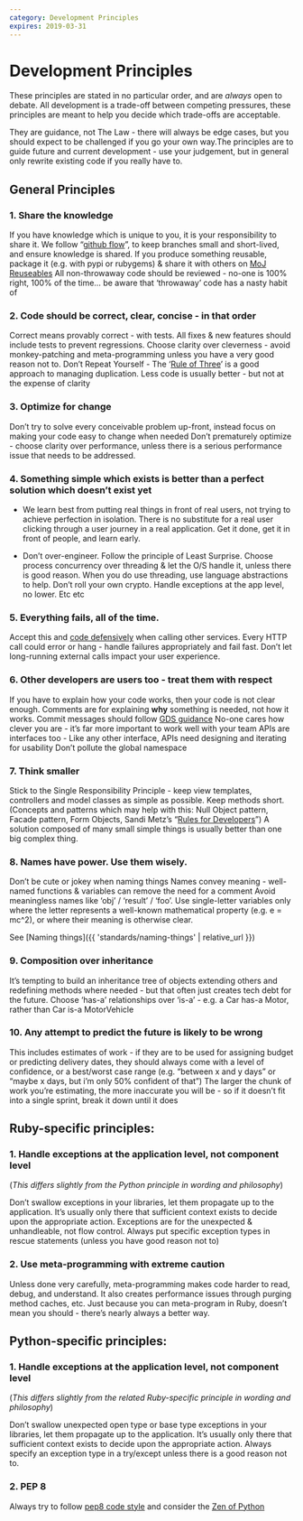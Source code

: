 ```yaml
---
category: Development Principles
expires: 2019-03-31
---
```


# Development Principles

These principles are stated in no particular order, and are *always* open to debate.
All development is a trade-off between competing pressures, these principles are
meant to help you decide which trade-offs are acceptable.

They are guidance, not The Law - there will always be edge cases, but you should
expect to be challenged if you go your own way.The principles are to guide future
and current development - use your judgement, but in general only rewrite existing
code if you really have to.


## General Principles

### 1. Share the knowledge

If you have knowledge which is unique to you, it is your responsibility to share it.
We follow “[github flow](https://guides.github.com/introduction/flow/)”, to keep branches small and short-lived, and ensure knowledge is shared.
If you produce something reusable, package it (e.g. with pypi or rubygems) & share it with others on [MoJ Reuseables]( https://github.com/ministryofjustice/moj-reusables)
All non-throwaway code should be reviewed - no-one is 100% right, 100% of the time… be aware that ‘throwaway’ code has a nasty habit of

### 2. Code should be correct, clear, concise - in that order

Correct means provably correct - with tests. All fixes & new features should include tests to prevent regressions.
Choose clarity over cleverness - avoid monkey-patching and meta-programming unless you have a very good reason not to.
Don’t Repeat Yourself - The ‘[Rule of Three](https://en.wikipedia.org/wiki/Rule_of_three_(computer_programming))’ is a good approach to managing duplication. Less code is usually better - but not at the expense of clarity

### 3. Optimize for change
Don’t try to solve every conceivable problem up-front, instead focus on making your code easy to change when needed
Don’t prematurely optimize - choose clarity over performance, unless there is a serious performance issue that needs to be addressed.

### 4. Something simple which exists is better than a perfect solution which doesn’t exist yet
- We learn best from putting real things in front of real users, not trying to achieve perfection in isolation. There is no substitute for a real user clicking through a user journey in a real application. Get it done, get it in front of people, and learn early.

- Don’t over-engineer. Follow the principle of Least Surprise. Choose process
concurrency over threading & let the O/S handle it, unless there is good reason.
When you do use threading, use language abstractions to help. Don’t roll your
own crypto. Handle exceptions at the app level, no lower. Etc etc

### 5. Everything fails, all of the time.
Accept this and [code defensively](https://en.wikipedia.org/wiki/Defensive_programming) when calling other services.
Every HTTP call could error or hang - handle failures appropriately and fail fast. Don’t let long-running external calls impact your user experience.

### 6. Other developers are users too - treat them with respect
If you have to explain how your code works, then your code is not clear enough.
Comments are for explaining <strong>why</strong> something is needed, not how it works.
Commit messages should follow [GDS guidance](https://github.com/alphagov/styleguides/blob/master/git.md)
No-one cares how clever you are - it’s far more important to work well with your team
APIs are interfaces too - Like any other interface, APIs need designing and iterating for usability
Don’t pollute the global namespace

### 7. Think smaller
Stick to the Single Responsibility Principle - keep view templates, controllers and model classes as simple as possible. Keep methods short. (Concepts and patterns which may help with this: Null Object pattern, Facade pattern, Form Objects, Sandi Metz’s “[Rules for Developers](https://robots.thoughtbot.com/sandi-metz-rules-for-developers)”)
A solution composed of many small simple things is usually better than one big complex thing.

### 8. Names have power. Use them wisely.
Don’t be cute or jokey when naming things
Names convey meaning - well-named functions & variables can remove the need for a comment
Avoid meaningless names like ‘obj’ / ‘result’ / ‘foo’.
Use single-letter variables only where the letter represents a well-known mathematical property (e.g. e = mc^2), or where their meaning is otherwise clear.


See [Naming things]({{ 'standards/naming-things' | relative_url  }})

### 9. Composition over inheritance
It’s tempting to build an inheritance tree of objects extending others and redefining methods where needed - but that often just creates tech debt for the future. Choose ‘has-a’ relationships over ‘is-a’ - e.g. a Car has-a Motor, rather than Car is-a MotorVehicle

### 10. Any attempt to predict the future is likely to be wrong
This includes estimates of work - if they are to be used for assigning budget or predicting delivery dates, they should always come with a level of confidence, or a best/worst case range (e.g. “between x and y days” or “maybe x days, but i’m only 50% confident of that”)
The larger the chunk of work you’re estimating, the more inaccurate you will be - so if it doesn’t fit into a single sprint, break it down until it does

## Ruby-specific principles:

### 1. Handle exceptions at the application level, not component level
(<i>This differs slightly from the Python principle in wording and philosophy</i>)


Don’t swallow exceptions in your libraries, let them propagate up to the application. It’s usually only there that sufficient context exists to decide upon the appropriate action.
Exceptions are for the unexpected & unhandleable, not flow control.
Always put specific exception types in rescue statements (unless you have good reason not to)

### 2. Use meta-programming with extreme caution
Unless done very carefully, meta-programming makes code harder to read, debug, and understand. It also creates performance issues through purging method caches, etc. Just because you can meta-program in Ruby, doesn’t mean you should  - there’s nearly always a better way.

## Python-specific principles:

### 1. Handle exceptions at the application level, not component level
(<i>This differs slightly from the related Ruby-specific principle in wording and philosophy</i>)


Don’t swallow unexpected open type or base type exceptions in your libraries, let them propagate up to the application. It’s usually only there that sufficient context exists to decide upon the appropriate action. Always specify an exception type in a try/except unless there is a good reason not to.

### 2. PEP 8
Always try to follow [pep8 code style](https://www.python.org/dev/peps/pep-0008/) and
consider the [Zen of Python](https://www.python.org/dev/peps/pep-0020/)
